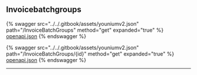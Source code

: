 ## Invoicebatchgroups




{% swagger src="../../.gitbook/assets/youniumv2.json" path="/InvoiceBatchGroups" method="get" expanded="true" %}
[openapi.json](./docs/.gitbook/assets/youniumv2.json)
{% endswagger %}

{% swagger src="../../.gitbook/assets/youniumv2.json" path="/InvoiceBatchGroups/{id}" method="get" expanded="true" %}
[openapi.json](./docs/.gitbook/assets/youniumv2.json)
{% endswagger %}


---


